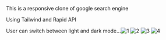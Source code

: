 This is a responsive clone of google search engine

Using Tailwind and Rapid API

User can switch between light and dark mode...![1](https://user-images.githubusercontent.com/95737654/178268255-9323e797-25cb-424e-8889-fe037976c42d.png)
![2](https://user-images.githubusercontent.com/95737654/178268329-be5de79b-f0eb-4397-8bb0-15746050684c.png)
![3](https://user-images.githubusercontent.com/95737654/178268360-db7e8e46-9fb8-41e5-a5b9-070ff4c3d452.png)
![4](https://user-images.githubusercontent.com/95737654/178268368-2e9d2b26-5dd3-4171-b8d0-0ebe844ccc95.png)

